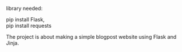 library needed:

pip install Flask,  
pip install requests

The project is about making a simple blogpost website using Flask and Jinja.
